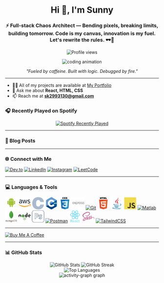 <h1 align="center">Hi 👋, I'm Sunny</h1>
<h3 align="center">⚡ Full-stack Chaos Architect — Bending pixels, breaking limits, building tomorrow. Code is my canvas, innovation is my fuel. Let's rewrite the rules. 🕶️💾</h3>

<p align="center">
  <img src="https://komarev.com/ghpvc/?username=stxxcsxnny&label=Profile%20views&color=0e75b6&style=flat" alt="Profile views" />
</p>

<!-- 🌀 Animated GIF Section -->
<p align="center">
  <img src="https://i.pinimg.com/originals/58/ad/3b/58ad3b5dfe4c1f4e5940d8201982b415.gif" width="40%" alt="coding animation" />
</p>

<p align="center"><i>"Fueled by caffeine. Built with logic. Debugged by fire."</i></p>

---

- 👨‍💻 All of my projects are available at [My Portfolio](https://stxxcsxnny.github.io/portfolio/)
- 💬 Ask me about **React, HTML, CSS**
- 📫 Reach me at **sk2993130@gmail.com**


### 🎧 Recently Played on Spotify

<div align="center">
  <a href="https://open.spotify.com/user/sk2993130" target="_blank">
    <img src="https://spotify-recently-played-readme.vercel.app/api?user=sk2993130&count=1&width=600&height=150&cover_image=true&theme=default&show_time=true" alt="Spotify Recently Played" />
  </a>
</div>


---

### 📝 Blog Posts
<!-- BLOG-POST-LIST:START -->
<!-- BLOG-POST-LIST:END -->

---

### 🌐 Connect with Me
<p align="left">
  <a href="https://dev.to/stxxcsxnny" target="_blank"><img src="https://raw.githubusercontent.com/rahuldkjain/github-profile-readme-generator/master/src/images/icons/Social/devto.svg" alt="Dev.to" height="30" width="40" /></a>
  <a href="https://linkedin.com/in/sunny kumar" target="_blank"><img src="https://raw.githubusercontent.com/rahuldkjain/github-profile-readme-generator/master/src/images/icons/Social/linked-in-alt.svg" alt="LinkedIn" height="30" width="40" /></a>
  <a href="https://instagram.com/stxxcsxnny" target="_blank"><img src="https://raw.githubusercontent.com/rahuldkjain/github-profile-readme-generator/master/src/images/icons/Social/instagram.svg" alt="Instagram" height="30" width="40" /></a>
  <a href="https://www.leetcode.com/sk2993130" target="_blank"><img src="https://raw.githubusercontent.com/rahuldkjain/github-profile-readme-generator/master/src/images/icons/Social/leet-code.svg" alt="LeetCode" height="30" width="40" /></a>
</p>

---

### 💻 Languages & Tools
<p align="left">
  <a href="https://developer.android.com" target="_blank"><img src="https://raw.githubusercontent.com/devicons/devicon/master/icons/android/android-original-wordmark.svg" alt="Android" width="40" height="40"/></a>
  <a href="https://aws.amazon.com" target="_blank"><img src="https://raw.githubusercontent.com/devicons/devicon/master/icons/amazonwebservices/amazonwebservices-original-wordmark.svg" alt="AWS" width="40" height="40"/></a>
  <a href="https://www.cprogramming.com/" target="_blank"><img src="https://raw.githubusercontent.com/devicons/devicon/master/icons/c/c-original.svg" alt="C" width="40" height="40"/></a>
  <a href="https://www.w3schools.com/cpp/" target="_blank"><img src="https://raw.githubusercontent.com/devicons/devicon/master/icons/cplusplus/cplusplus-original.svg" alt="C++" width="40" height="40"/></a>
  <a href="https://www.w3schools.com/css/" target="_blank"><img src="https://raw.githubusercontent.com/devicons/devicon/master/icons/css3/css3-original-wordmark.svg" alt="CSS" width="40" height="40"/></a>
  <a href="https://expressjs.com" target="_blank"><img src="https://raw.githubusercontent.com/devicons/devicon/master/icons/express/express-original-wordmark.svg" alt="Express" width="40" height="40"/></a>
  <a href="https://git-scm.com/" target="_blank"><img src="https://www.vectorlogo.zone/logos/git-scm/git-scm-icon.svg" alt="Git" width="40" height="40"/></a>
  <a href="https://www.w3.org/html/" target="_blank"><img src="https://raw.githubusercontent.com/devicons/devicon/master/icons/html5/html5-original-wordmark.svg" alt="HTML" width="40" height="40"/></a>
  <a href="https://www.java.com" target="_blank"><img src="https://raw.githubusercontent.com/devicons/devicon/master/icons/java/java-original.svg" alt="Java" width="40" height="40"/></a>
  <a href="https://developer.mozilla.org/en-US/docs/Web/JavaScript" target="_blank"><img src="https://raw.githubusercontent.com/devicons/devicon/master/icons/javascript/javascript-original.svg" alt="JavaScript" width="40" height="40"/></a>
  <a href="https://www.mathworks.com/" target="_blank"><img src="https://upload.wikimedia.org/wikipedia/commons/2/21/Matlab_Logo.png" alt="Matlab" width="40" height="40"/></a>
  <a href="https://www.mongodb.com/" target="_blank"><img src="https://raw.githubusercontent.com/devicons/devicon/master/icons/mongodb/mongodb-original-wordmark.svg" alt="MongoDB" width="40" height="40"/></a>
  <a href="https://nodejs.org" target="_blank"><img src="https://raw.githubusercontent.com/devicons/devicon/master/icons/nodejs/nodejs-original-wordmark.svg" alt="Node.js" width="40" height="40"/></a>
  <a href="https://www.photoshop.com/en" target="_blank"><img src="https://raw.githubusercontent.com/devicons/devicon/master/icons/photoshop/photoshop-line.svg" alt="Photoshop" width="40" height="40"/></a>
  <a href="https://postman.com" target="_blank"><img src="https://www.vectorlogo.zone/logos/getpostman/getpostman-icon.svg" alt="Postman" width="40" height="40"/></a>
  <a href="https://reactjs.org/" target="_blank"><img src="https://raw.githubusercontent.com/devicons/devicon/master/icons/react/react-original-wordmark.svg" alt="React" width="40" height="40"/></a>
  <a href="https://sass-lang.com" target="_blank"><img src="https://raw.githubusercontent.com/devicons/devicon/master/icons/sass/sass-original.svg" alt="Sass" width="40" height="40"/></a>
  <a href="https://tailwindcss.com/" target="_blank"><img src="https://www.vectorlogo.zone/logos/tailwindcss/tailwindcss-icon.svg" alt="TailwindCSS" width="40" height="40"/></a>
</p>

---

<p>
  <a href="https://www.buymeacoffee.com/stxxcsxnny">
    <img src="https://cdn.buymeacoffee.com/buttons/v2/default-yellow.png" height="50" width="210" alt="Buy Me A Coffee" />
  </a>
</p>

---

### 📊 GitHub Stats

<div align="center">


  <img src="https://github-readme-stats.vercel.app/api?username=stxxcsxnny&show_icons=true&locale=en&theme=highcontrast" alt="GitHub Stats" width="35%" /> 
  <img src="https://github-readme-streak-stats.herokuapp.com/?user=stxxcsxnny&theme=highcontrast" alt="GitHub Streak" width="38%" />
  <br/>
  <img src="https://github-readme-stats.vercel.app/api/top-langs?username=stxxcsxnny&show_icons=true&locale=en&layout=compact&theme=highcontrast" alt="Top Languages" width="30%" />
  <br/>
<img src="https://github-readme-activity-graph.vercel.app/graph?username=stxxcsxnny&radius=16&theme=high-contrast&area=true&order=5&hide_border=true" height="300" alt="activity-graph graph"  />
</div>



